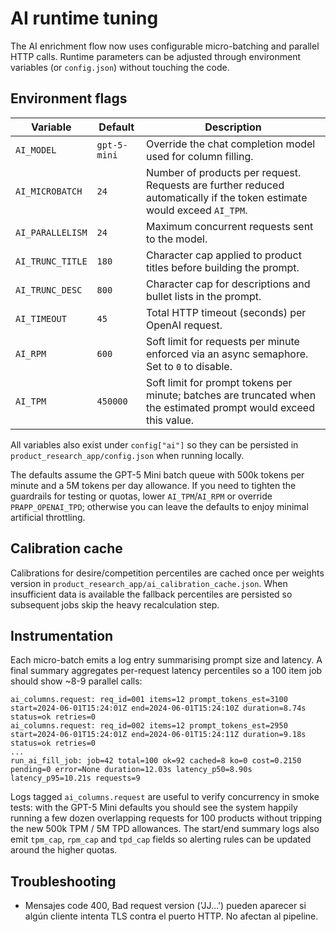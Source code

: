 # AI runtime tuning

The AI enrichment flow now uses configurable micro-batching and parallel HTTP calls. Runtime parameters can be adjusted through environment variables (or `config.json`) without touching the code.

## Environment flags

| Variable | Default | Description |
| --- | --- | --- |
| `AI_MODEL` | `gpt-5-mini` | Override the chat completion model used for column filling. |
| `AI_MICROBATCH` | `24` | Number of products per request. Requests are further reduced automatically if the token estimate would exceed `AI_TPM`. |
| `AI_PARALLELISM` | `24` | Maximum concurrent requests sent to the model. |
| `AI_TRUNC_TITLE` | `180` | Character cap applied to product titles before building the prompt. |
| `AI_TRUNC_DESC` | `800` | Character cap for descriptions and bullet lists in the prompt. |
| `AI_TIMEOUT` | `45` | Total HTTP timeout (seconds) per OpenAI request. |
| `AI_RPM` | `600` | Soft limit for requests per minute enforced via an async semaphore. Set to `0` to disable. |
| `AI_TPM` | `450000` | Soft limit for prompt tokens per minute; batches are truncated when the estimated prompt would exceed this value. |

All variables also exist under `config["ai"]` so they can be persisted in `product_research_app/config.json` when running locally.

The defaults assume the GPT-5 Mini batch queue with 500k tokens per minute and a 5M tokens per day allowance. If you need to tighten the guardrails for testing or quotas, lower `AI_TPM`/`AI_RPM` or override `PRAPP_OPENAI_TPD`; otherwise you can leave the defaults to enjoy minimal artificial throttling.

## Calibration cache

Calibrations for desire/competition percentiles are cached once per weights version in `product_research_app/ai_calibration_cache.json`. When insufficient data is available the fallback percentiles are persisted so subsequent jobs skip the heavy recalculation step.

## Instrumentation

Each micro-batch emits a log entry summarising prompt size and latency. A final summary aggregates per-request latency percentiles so a 100 item job should show ~8-9 parallel calls:

```
ai_columns.request: req_id=001 items=12 prompt_tokens_est=3100 start=2024-06-01T15:24:01Z end=2024-06-01T15:24:10Z duration=8.74s status=ok retries=0
ai_columns.request: req_id=002 items=12 prompt_tokens_est=2950 start=2024-06-01T15:24:01Z end=2024-06-01T15:24:11Z duration=9.18s status=ok retries=0
...
run_ai_fill_job: job=42 total=100 ok=92 cached=8 ko=0 cost=0.2150 pending=0 error=None duration=12.03s latency_p50=8.90s latency_p95=10.21s requests=9
```

Logs tagged `ai_columns.request` are useful to verify concurrency in smoke tests: with the GPT-5 Mini defaults you should see the system happily running a few dozen overlapping requests for 100 products without tripping the new 500k TPM / 5M TPD allowances. The start/end summary logs also emit `tpm_cap`, `rpm_cap` and `tpd_cap` fields so alerting rules can be updated around the higher quotas.

## Troubleshooting

- Mensajes code 400, Bad request version ('JJ…') pueden aparecer si algún cliente intenta TLS contra el puerto HTTP. No afectan al pipeline.
